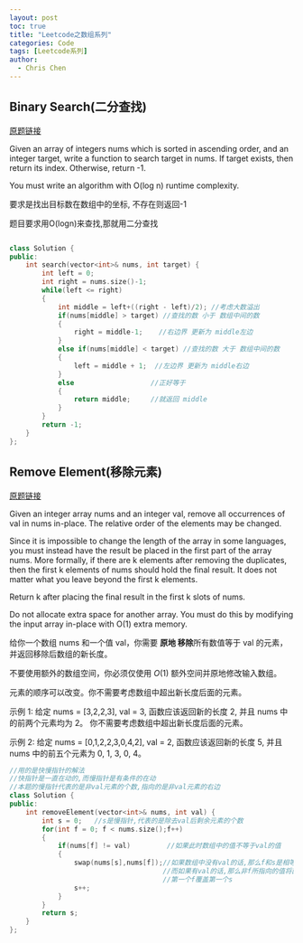 ```yaml
---
layout: post
toc: true
title: "Leetcode之数组系列"
categories: Code
tags: [Leetcode系列]
author:
  - Chris Chen
---
```











## Binary Search(二分查找)

[原题链接](https://leetcode.com/problems/binary-search/)

Given an array of integers nums which is sorted in ascending order, and an integer target, write a function to search target in nums. If target exists, then return its index. Otherwise, return -1.

You must write an algorithm with O(log n) runtime complexity.

要求是找出目标数在数组中的坐标, 不存在则返回-1

题目要求用O(logn)来查找,那就用二分查找

```C++

class Solution {
public:
    int search(vector<int>& nums, int target) {
        int left = 0;
        int right = nums.size()-1;
        while(left <= right)
        {
            int middle = left+((right - left)/2); //考虑大数溢出
            if(nums[middle] > target) //查找的数 小于 数组中间的数
            {
                right = middle-1;    //右边界 更新为 middle左边
            }
            else if(nums[middle] < target) //查找的数 大于 数组中间的数
            {
                left = middle + 1;  //左边界 更新为 middle右边
            }
            else                   //正好等于
            {
                return middle;     //就返回 middle
            }
        }   
        return -1;
    }
};
```



## Remove Element(移除元素)

[原题链接](https://leetcode.com/problems/remove-element/)

Given an integer array nums and an integer val, remove all occurrences of val in nums in-place. The relative order of the elements may be changed.

Since it is impossible to change the length of the array in some languages, you must instead have the result be placed in the first part of the array nums. More formally, if there are k elements after removing the duplicates, then the first k elements of nums should hold the final result. It does not matter what you leave beyond the first k elements.

Return k after placing the final result in the first k slots of nums.

Do not allocate extra space for another array. You must do this by modifying the input array in-place with O(1) extra memory.

给你一个数组 nums 和一个值 val，你需要 **原地 移除**所有数值等于 val 的元素，并返回移除后数组的新长度。

不要使用额外的数组空间，你必须仅使用 $O(1)$ 额外空间并原地修改输入数组。

元素的顺序可以改变。你不需要考虑数组中超出新长度后面的元素。

示例 1: 给定 nums = [3,2,2,3], val = 3, 函数应该返回新的长度 2, 并且 nums 中的前两个元素均为 2。 你不需要考虑数组中超出新长度后面的元素。

示例 2: 给定 nums = [0,1,2,2,3,0,4,2], val = 2, 函数应该返回新的长度 5, 并且 nums 中的前五个元素为 0, 1, 3, 0, 4。

```C++
//用的是快慢指针的解法
//快指针是一直在动的,而慢指针是有条件的在动
//本题的慢指针代表的是非val元素的个数,指向的是非val元素的右边
class Solution {
public:
    int removeElement(vector<int>& nums, int val) {
        int s = 0;   //s是慢指针,代表的是除去val后剩余元素的个数
        for(int f = 0; f < nums.size();f++)
        {
            if(nums[f] != val)         //如果此时数组中的值不等于val的值
            {
                swap(nums[s],nums[f]);//如果数组中没有val的话,那么f和s是相等的,那也就是自我替换
                					  //而如果有val的话,那么非f所指向的值将直接覆盖掉s所指向的值
                					  //第一个f覆盖第一个s
                s++;
            }
        }
        return s;
    }
};

```



